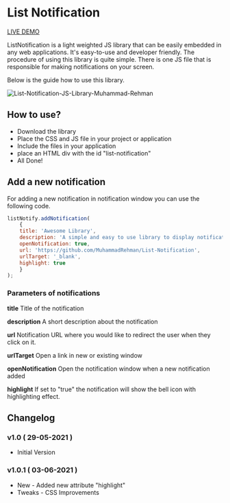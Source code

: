 # List Notification
[LIVE DEMO](https://muhammadrehman.com/list-notification-js-library/)

ListNotification is a light weighted JS library that can be easily embedded in any web applications. It's easy-to-use and developer friendly. The procedure of using this library is quite simple. There is one JS file that is responsible for making notifications on your screen. 

Below is the guide how to use this library.

![List-Notification-JS-Library-Muhammad-Rehman](https://user-images.githubusercontent.com/9959730/120376517-6c255100-c335-11eb-8067-5a819a861a0f.png)

## How to use?
* Download the library
* Place the CSS and JS file in your project or application
* Include the files in your application
* place an HTML div with the id "list-notification"
* All Done!

## Add a new notification
For adding a new notification in notification window you can use the following code.

```js
listNotify.addNotification( 
    {
	title: 'Awesome Library',
	description: 'A simple and easy to use library to display notifications',
	openNotification: true,
	url: 'https://github.com/MuhammadRehman/List-Notification',
	urlTarget: '_blank',
	highlight: true
    }
);
```

### Parameters of notifications
**title**
Title of the notification

**description**
A short description about the notification

**url**
Notification URL where you would like to redirect the user when they click on it.

**urlTarget**
Open a link in new or existing window

**openNotification**
Open the notification window when a new notification added

**highlight**
If set to "true" the notification will show the bell icon with highlighting effect.

## Changelog

### v1.0 ( 29-05-2021 )

* Initial Version

### v1.0.1 ( 03-06-2021 )

* New - Added new attribute "highlight"
* Tweaks - CSS Improvements
